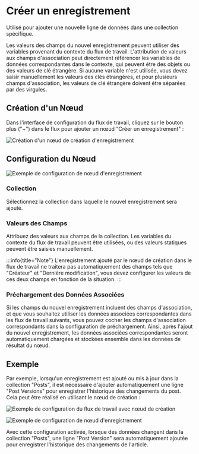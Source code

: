 # Créer un enregistrement

Utilisé pour ajouter une nouvelle ligne de données dans une collection spécifique.

Les valeurs des champs du nouvel enregistrement peuvent utiliser des variables provenant du contexte du flux de travail. L'attribution de valeurs aux champs d'association peut directement référencer les variables de données correspondantes dans le contexte, qui peuvent être des objets ou des valeurs de clé étrangère. Si aucune variable n'est utilisée, vous devez saisir manuellement les valeurs des clés étrangères, et pour plusieurs champs d'association, les valeurs de clé étrangère doivent être séparées par des virgules.

## Création d'un Nœud

Dans l'interface de configuration du flux de travail, cliquez sur le bouton plus ("+") dans le flux pour ajouter un nœud "Créer un enregistrement" :

![Création d'un nœud de création d'enregistrement](https://static-docs.nocobase.com/386c8c01c89b1eeab848510e77f4841a.png)

## Configuration du Nœud

![Exemple de configuration de nœud d'enregistrement](https://static-docs.nocobase.com/5f7b97a51b64a1741cf82a4d4455b610.png)

### Collection

Sélectionnez la collection dans laquelle le nouvel enregistrement sera ajouté.

### Valeurs des Champs

Attribuez des valeurs aux champs de la collection. Les variables du contexte du flux de travail peuvent être utilisées, ou des valeurs statiques peuvent être saisies manuellement.

:::info{title="Note"}
L'enregistrement ajouté par le nœud de création dans le flux de travail ne traitera pas automatiquement des champs tels que "Créateur" et "Dernière modification", vous devez configurer les valeurs de ces deux champs en fonction de la situation.
:::

### Préchargement des Données Associées

Si les champs du nouvel enregistrement incluent des champs d'association, et que vous souhaitez utiliser les données associées correspondantes dans les flux de travail suivants, vous pouvez cocher les champs d'association correspondants dans la configuration de préchargement. Ainsi, après l'ajout du nouvel enregistrement, les données associées correspondantes seront automatiquement chargées et stockées ensemble dans les données de résultat du nœud.

## Exemple

Par exemple, lorsqu'un enregistrement est ajouté ou mis à jour dans la collection "Posts", il est nécessaire d'ajouter automatiquement une ligne "Post Versions" pour enregistrer l'historique des changements du post. Cela peut être réalisé en utilisant le nœud de création :

![Exemple de configuration du flux de travail avec nœud de création](https://static-docs.nocobase.com/dfd4820d49c145fa331883fc09c9161f.png)

![Exemple de configuration de nœud d'enregistrement](https://static-docs.nocobase.com/1a0992e66170be12a068da6503298868.png)

Avec cette configuration activée, lorsque des données changent dans la collection "Posts", une ligne "Post Version" sera automatiquement ajoutée pour enregistrer l'historique des changements de l'article.
